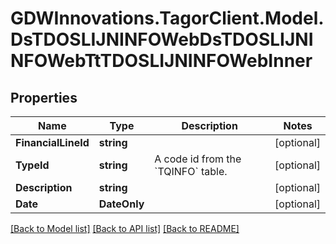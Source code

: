 # GDWInnovations.TagorClient.Model.DsTDOSLIJNINFOWebDsTDOSLIJNINFOWebTtTDOSLIJNINFOWebInner

## Properties

Name | Type | Description | Notes
------------ | ------------- | ------------- | -------------
**FinancialLineId** | **string** |  | [optional] 
**TypeId** | **string** | A code id from the &#x60;TQINFO&#x60; table. | [optional] 
**Description** | **string** |  | [optional] 
**Date** | **DateOnly** |  | [optional] 

[[Back to Model list]](../README.md#documentation-for-models) [[Back to API list]](../README.md#documentation-for-api-endpoints) [[Back to README]](../README.md)

